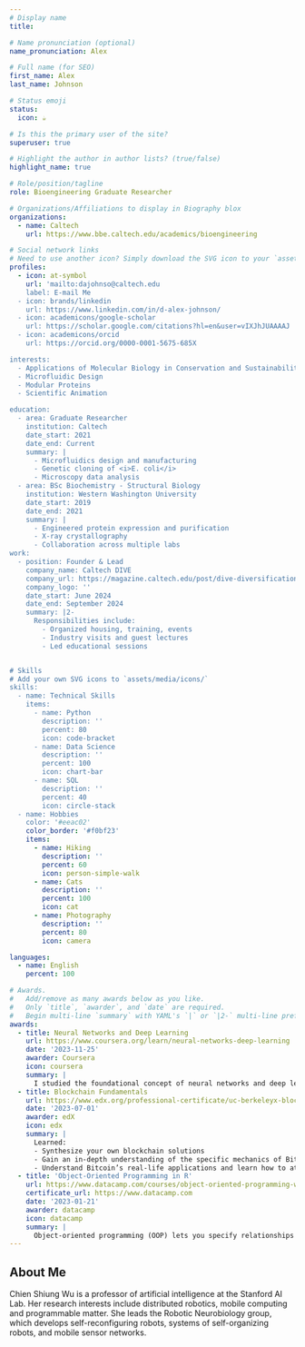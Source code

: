```yaml
---
# Display name
title: 

# Name pronunciation (optional)
name_pronunciation: Alex

# Full name (for SEO)
first_name: Alex
last_name: Johnson

# Status emoji
status:
  icon: ☕️

# Is this the primary user of the site?
superuser: true

# Highlight the author in author lists? (true/false)
highlight_name: true

# Role/position/tagline
role: Bioengineering Graduate Researcher

# Organizations/Affiliations to display in Biography blox
organizations:
  - name: Caltech
    url: https://www.bbe.caltech.edu/academics/bioengineering

# Social network links
# Need to use another icon? Simply download the SVG icon to your `assets/media/icons/` folder.
profiles:
  - icon: at-symbol
    url: 'mailto:dajohnso@caltech.edu
    label: E-mail Me
  - icon: brands/linkedin
    url: https://www.linkedin.com/in/d-alex-johnson/
  - icon: academicons/google-scholar
    url: https://scholar.google.com/citations?hl=en&user=vIXJhJUAAAAJ
  - icon: academicons/orcid
    url: https://orcid.org/0000-0001-5675-685X

interests:
  - Applications of Molecular Biology in Conservation and Sustainability
  - Microfluidic Design
  - Modular Proteins
  - Scientific Animation

education:
  - area: Graduate Researcher
    institution: Caltech
    date_start: 2021
    date_end: Current
    summary: |
      - Microfluidics design and manufacturing
      - Genetic cloning of <i>E. coli</i>
      - Microscopy data analysis
  - area: BSc Biochemistry - Structural Biology
    institution: Western Washington University
    date_start: 2019
    date_end: 2021
    summary: |
      - Engineered protein expression and purification
      - X-ray crystallography
      - Collaboration across multiple labs
work:
  - position: Founder & Lead
    company_name: Caltech DIVE
    company_url: https://magazine.caltech.edu/post/dive-diversification-through-veteran-education
    company_logo: ''
    date_start: June 2024
    date_end: September 2024
    summary: |2-
      Responsibilities include:
        - Organized housing, training, events
        - Industry visits and guest lectures
        - Led educational sessions


# Skills
# Add your own SVG icons to `assets/media/icons/`
skills:
  - name: Technical Skills
    items:
      - name: Python
        description: ''
        percent: 80
        icon: code-bracket
      - name: Data Science
        description: ''
        percent: 100
        icon: chart-bar
      - name: SQL
        description: ''
        percent: 40
        icon: circle-stack
  - name: Hobbies
    color: '#eeac02'
    color_border: '#f0bf23'
    items:
      - name: Hiking
        description: ''
        percent: 60
        icon: person-simple-walk
      - name: Cats
        description: ''
        percent: 100
        icon: cat
      - name: Photography
        description: ''
        percent: 80
        icon: camera

languages:
  - name: English
    percent: 100

# Awards.
#   Add/remove as many awards below as you like.
#   Only `title`, `awarder`, and `date` are required.
#   Begin multi-line `summary` with YAML's `|` or `|2-` multi-line prefix and indent 2 spaces below.
awards:
  - title: Neural Networks and Deep Learning
    url: https://www.coursera.org/learn/neural-networks-deep-learning
    date: '2023-11-25'
    awarder: Coursera
    icon: coursera
    summary: |
      I studied the foundational concept of neural networks and deep learning. By the end, I was familiar with the significant technological trends driving the rise of deep learning; build, train, and apply fully connected deep neural networks; implement efficient (vectorized) neural networks; identify key parameters in a neural network’s architecture; and apply deep learning to your own applications.
  - title: Blockchain Fundamentals
    url: https://www.edx.org/professional-certificate/uc-berkeleyx-blockchain-fundamentals
    date: '2023-07-01'
    awarder: edX
    icon: edx
    summary: |
      Learned:
      - Synthesize your own blockchain solutions
      - Gain an in-depth understanding of the specific mechanics of Bitcoin
      - Understand Bitcoin’s real-life applications and learn how to attack and destroy Bitcoin, Ethereum, smart contracts and Dapps, and alternatives to Bitcoin’s Proof-of-Work consensus algorithm
  - title: 'Object-Oriented Programming in R'
    url: https://www.datacamp.com/courses/object-oriented-programming-with-s3-and-r6-in-r
    certificate_url: https://www.datacamp.com
    date: '2023-01-21'
    awarder: datacamp
    icon: datacamp
    summary: |
      Object-oriented programming (OOP) lets you specify relationships between functions and the objects that they can act on, helping you manage complexity in your code. This is an intermediate level course, providing an introduction to OOP, using the S3 and R6 systems. S3 is a great day-to-day R programming tool that simplifies some of the functions that you write. R6 is especially useful for industry-specific analyses, working with web APIs, and building GUIs.
---
```


## About Me

Chien Shiung Wu is a professor of artificial intelligence at the Stanford AI Lab. Her research interests include distributed robotics, mobile computing and programmable matter. She leads the Robotic Neurobiology group, which develops self-reconfiguring robots, systems of self-organizing robots, and mobile sensor networks.
